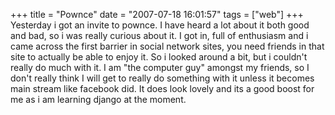 +++
title = "Pownce"
date = "2007-07-18 16:01:57"
tags =  ["web"]
+++
Yesterday i got an invite to pownce. I have heard a lot about it both good and
bad, so i was really curious about it. I got in, full of enthusiasm and i came
across the first barrier in social network sites, you need friends in that
site to actually be able to enjoy it. So i looked around a bit, but i couldn't
really do much with it. I am "the computer guy" amongst my friends, so I don't
really think I will get to really do something with it unless it becomes main
stream like facebook did. It does look lovely and its a good boost for me as i
am learning django at the moment.

